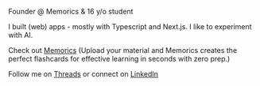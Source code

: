Founder @ Memorics & 16 y/o student

I built (web) apps - mostly with Typescript and Next.js. I like to experiment with AI.

Check out [Memorics](https://memorics.app) (Upload your material and Memorics creates the perfect flashcards for effective learning in seconds with zero prep.)

Follow me on [Threads](https://threads.net/@johannesschiessl) or connect on [LinkedIn](https://www.linkedin.com/in/johannesschiessl)
